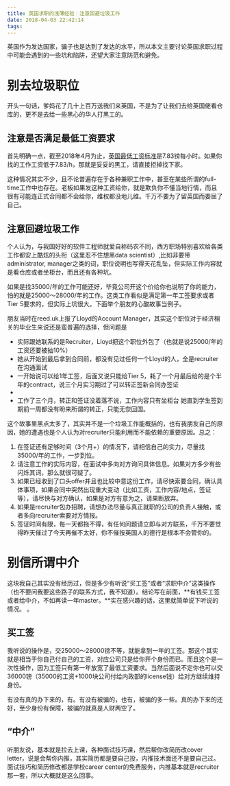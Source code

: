 ```yaml
---
title: 英国求职的浅薄经验：注意回避垃圾工作
date: 2018-04-03 22:42:14
tags:
---
```

英国作为发达国家，骗子也是达到了发达的水平，所以本文主要讨论英国求职过程中可能会遇到的一些坑和陷阱，还望大家注意防范和避免。

<!--more-->
# 别去垃圾职位
开头一句话，爹妈花了几十上百万送我们来英国，不是为了让我们去给英国佬看仓库的，更不是去给一些黑心的华人打黑工的。
## 注意是否满足最低工资要求
首先明确一点，截至2018年4月为止，[英国最低工资标准](http://www.minimum-wage.co.uk/)是7.83镑每小时。如果你找的工作工资低于7.83/h，那就是妥妥的黑工，请直接拒掉找下家。

这种情况其实不少，且不论普遍存在于各种兼职工作中，甚至在某些所谓的full-time工作中也存在。老板如果发这种工资给你，就是欺负你不懂当地行情，而且很有可能连正式合同都不会给你，维权都没地儿维。千万不要为了留英国而委屈了自己。


## 注意回避垃圾工作
个人认为，与我国好好的软件工程师就爱自称码农不同，西方职场特别喜欢给各类工作都安上酷炫的头衔（这里忍不住想黑data scientist）,比如非要带administrator, manager之类的词，职位说明也写得天花乱坠，但实际工作内容就是看仓库或者坐柜台，而且还有各种坑。

如果是找35000/年的工作可能还好，毕竟公司开这个价给你也说明了你的能力，怕的就是25000～28000/年的工作。这类工作看似是满足第一年工签要求或者Tier 5要求的，但实际上坑很大。下面举个朋友的心酸故事当例子。

朋友当时在reed.uk上报了Lloyd的Account Manager，其实这个职位对于经济相关的毕业生来说还是蛮普遍的选择，但问题是
- 实际跟她联系的是Recruiter，Lloyd把这个职位外包了（也就是说25000/年的工资还要被抽10%）    
- 她从开始到最后拿到合同前，都没有见过任何一个Lloyd的人，全是recruiter在沟通面试
- 一开始说可以给1年工签，后面又说只能给Tier 5，耗了一个月最后给的是个半年的contract，说三个月实习期过了可以转正签新合同办签证
- 
- 工作了三个月，转正和签证没着落不说，工作内容只有坐柜台
她直到学生签到期前一周都没有盼来所谓的转正，只能无奈回国。


这个故事里黑点太多了，其实并不是一个垃圾工作能概括的，也有我朋友自己的原因，她的遭遇也是个人认为对recruiter只能利用而不能依赖的重要原因。总之：
1. 在签证还有足够时间（3个月+）的情况下，请相信自己的实力，尽量找35000/年的工作，一步到位。
2. 请注意工作的实际内容，在面试中多向对方询问具体信息。如果对方多少有些闪烁其词，那么就很可疑了。
3. 如果已经收到了口头offer并且也比较中意这份工作，请尽快索要合同，确认具体事项，如果合同中突然出现重大变动（比如工资，工作内容/地点，签证等），请尽快与对方确认，如果是对方有意为之，请果断放弃。
4. 如果是recruiter包办招聘，请想办法尽量与真正就职的公司的负责人接触，或者多向recruiter索要对方情报。
5. 签证时间有限，每一天都拖不得，有任何问题请立即与对方联系，千万不要觉得昨天催过了今天再催不太好，你不催按英国人的德行是根本不会管你的。



# 别信所谓中介


这块我自己其实没有经历过，但是多少有听说“买工签”或者“求职中介”这类操作（也不要问我要这些路子的联系方式，我不知道）。结论写在前面，**有钱买工签或者给中介，不如再读一年master。**实在感兴趣的话，这里就简单说下听说的情况。
。
## 买工签
我听说的操作是，交25000～28000镑不等，就能拿到一年的工签。那这个其实就是相当于你自己付自己的工资，对应公司只是给你开个身份而已。而且这个是一次性操作，因为工签只有第一年放宽了最低工资要求。当然后面说不定你也可以交36000镑（35000的工资+1000块公司付给内政部的license钱）给对方继续维持身份。

有没有真的办下来的，有。有没有被骗的，也有，被骗的多一些。真的办下来的还好，至少身份有保障，被骗的就真是人财两空了。


## “中介”
听朋友说，基本就是拉去上课，各种面试技巧课，然后帮你改简历改cover letter，说是会帮你内推，其实简历都是要自己投，内推技术面还不是要自己过。面试技巧和简历修改都是学校career center的免费服务，内推基本就是recruiter那一套，所以大概就是这么回事。


